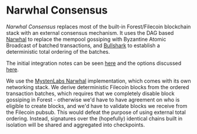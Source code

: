 # Narwhal Consensus

_Narwhal Consensus_ replaces most of the built-in Forest/Filecoin blockchain stack with an external consensus mechanism. It uses the DAG based [Narwhal](https://arxiv.org/pdf/2105.11827.pdf) to replace the mempool gossiping with Byzantine Atomic Broadcast of batched transactions, and [Bullshark](https://arxiv.org/abs/2201.05677) to establish a deterministic total ordering of the batches.

The initial integration notes can be seen [here](https://hackmd.io/pGpXHTTITl6iSLfmvb3KBw?view) and the options discussed [here](https://github.com/protocol/ConsensusLab/discussions/165).

We use the [MystenLabs Narwhal](https://github.com/MystenLabs/narwhal) implementation, which comes with its own networking stack. We derive deterministic Filecoin blocks from the ordered transaction batches, which requires that we completely disable block gossiping in Forest - otherwise we'd have to have agreement on who is eligible to create blocks, and we'd have to validate blocks we receive from the Filecoin pubsub. This would defeat the purpose of using external total ordering. Instead, signatures over the (hopefully) identical chains built in isolation will be shared and aggregated into checkpoints.
